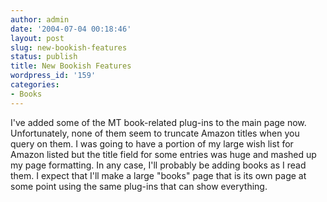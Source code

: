 ```yaml
---
author: admin
date: '2004-07-04 00:18:46'
layout: post
slug: new-bookish-features
status: publish
title: New Bookish Features
wordpress_id: '159'
categories:
- Books
---
```


I've added some of the MT book-related plug-ins to the main page now.
Unfortunately, none of them seem to truncate Amazon titles when you
query on them. I was going to have a portion of my large wish list for
Amazon listed but the title field for some entries was huge and mashed
up my page formatting. In any case, I'll probably be adding books as I
read them. I expect that I'll make a large "books" page that is its own
page at some point using the same plug-ins that can show everything.
